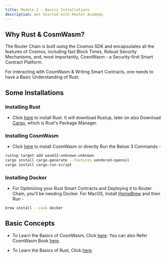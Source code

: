 ```yaml
---
title: Module 2 - Basics Installations
description: Get Started with Router Academy.
---
```


## Why Rust & CosmWasm?

The Router Chain is built using the Cosmos SDK and encapsulates all the features of Cosmos, including fast Block Times, Robust Security Mechanisms, and, most importantly, CosmWasm - a Security-first Smart Contract Platform.

For interacting with CosmWasm & Writing Smart Contracts, one needs to have a Basic Understanding of Rust.

## Some Installations

### Installing Rust

- Click [here](https://www.rust-lang.org/tools/install) to install Rust. It will download Rustup, later on also Download [Cargo](https://doc.rust-lang.org/cargo/getting-started/installation.html), which is Rust's Package Manager.

### Installing CosmWasm

- Click [here](https://docs.cosmwasm.com/core/installation) to install CosmWasm or directly Run the Below 3 Commands -
  
```bash
rustup target add wasm32-unknown-unknown
cargo install cargo-generate --features vendored-openssl
cargo install cargo-run-script
```

### Installing Docker

- For Optimizing your Rust Smart Contracts and Deploying it to Router Chain, you'll be needing Docker. For MacOS, Install [HomeBrew](https://brew.sh/) and then Run -

```bash
brew install --cask docker
```

## Basic Concepts

- To Learn the Basics of CosmWasm, Click [here](https://docs.cosmwasm.com/). You can also Refer CosmWasm Book [here](https://book.cosmwasm.com/).

- To Learn the Basics of Rust, Click [here](https://doc.rust-lang.org/book/).
